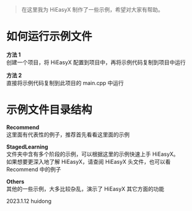 > 在这里我为 HiEasyX 制作了一些示例，希望对大家有帮助。

# 如何运行示例文件

**方法 1**  
创建一个项目，将 HiEasyX 配置到项目中，再将示例代码复制到项目中运行  

**方法 2**  
直接将示例代码复制到此项目的 main.cpp 中运行  

# 示例文件目录结构  

**Recommend**  
这里面有代表性的例子，推荐首先看看这里面的示例  

**StagedLearning**  
文件夹中含有多个阶段的示例，可以根据这里的示例快速上手 HiEasyX。  
如果想要更深入地了解 HiEasyX，请查阅 HiEasyX 头文件，也可以看 Recommend 中的例子  
  
**Others**  
其他的一些示例，大多比较杂乱，演示了 HiEasyX 其它方面的功能  


2023.1.12 huidong
